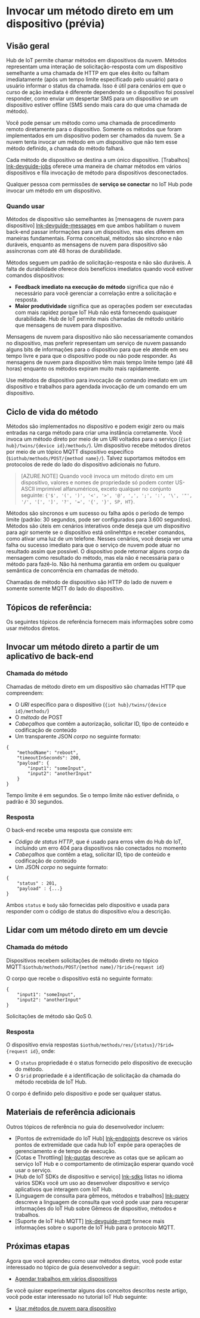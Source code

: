 <properties
 pageTitle="Guia do desenvolvedor - métodos diretos | Microsoft Azure"
 description="Guia de desenvolvedor do Azure IoT Hub - usar métodos diretos para invocar código em seus dispositivos"
 services="iot-hub"
 documentationCenter=".net"
 authors="nberdy"
 manager="timlt"
 editor=""/>

<tags
 ms.service="iot-hub"
 ms.devlang="multiple"
 ms.topic="article"
 ms.tgt_pltfrm="na"
 ms.workload="na"
 ms.date="09/30/2016" 
 ms.author="nberdy"/>

# <a name="invoke-a-direct-method-on-a-device-preview"></a>Invocar um método direto em um dispositivo (prévia)

## <a name="overview"></a>Visão geral

Hub de IoT permite chamar métodos em dispositivos da nuvem. Métodos representam uma interação de solicitação-resposta com um dispositivo semelhante a uma chamada de HTTP em que eles êxito ou falham imediatamente (após um tempo limite especificado pelo usuário) para o usuário informar o status da chamada. Isso é útil para cenários em que o curso de ação imediata é diferente dependendo se o dispositivo foi possível responder, como enviar um despertar SMS para um dispositivo se um dispositivo estiver offline (SMS sendo mais cara do que uma chamada de método).

Você pode pensar um método como uma chamada de procedimento remoto diretamente para o dispositivo. Somente os métodos que foram implementados em um dispositivo podem ser chamados da nuvem. Se a nuvem tenta invocar um método em um dispositivo que não tem esse método definido, a chamada do método falhará.

Cada método de dispositivo se destina a um único dispositivo. [Trabalhos] [ lnk-devguide-jobs] oferece uma maneira de chamar métodos em vários dispositivos e fila invocação de método para dispositivos desconectados.

Qualquer pessoa com permissões de **serviço se conectar** no IoT Hub pode invocar um método em um dispositivo.

### <a name="when-to-use"></a>Quando usar

Métodos de dispositivo são semelhantes às [mensagens de nuvem para dispositivo] [ lnk-devguide-messages] em que ambos habilitam o nuvem back-end passar informações para um dispositivo, mas eles diferem em maneiras fundamentais. Forma conceitual, métodos são síncrono e não duráveis, enquanto as mensagens de nuvem para dispositivo são assíncronas com até 48 horas de durabilidade.

Métodos seguem um padrão de solicitação-resposta e não são duráveis. A falta de durabilidade oferece dois benefícios imediatos quando você estiver comandos dispositivos:

- **Feedback imediato na execução do método** significa que não é necessário para você gerenciar a correlação entre a solicitação e resposta.
- **Maior produtividade** significa que as operações podem ser executadas com mais rapidez porque IoT Hub não está fornecendo quaisquer durabilidade. Hub de IoT permite mais chamadas de método unitário que mensagens de nuvem para dispositivo.

Mensagens de nuvem para dispositivo não são necessariamente comandos no dispositivo, mas preferir representam um serviço de nuvem passando alguns bits de informações para o dispositivo para que ele atende em seu tempo livre e para que o dispositivo pode ou não pode responder. As mensagens de nuvem para dispositivo têm mais tempo limite tempo (até 48 horas) enquanto os métodos expiram muito mais rapidamente.

Use métodos de dispositivo para invocação de comando imediato em um dispositivo e trabalhos para agendada invocação de um comando em um dispositivo.

## <a name="method-lifecycle"></a>Ciclo de vida do método

Métodos são implementados no dispositivo e podem exigir zero ou mais entradas na carga método para criar uma instância corretamente. Você invoca um método direto por meio de um URI voltados para o serviço (`{iot hub}/twins/{device id}/methods/`). Um dispositivo recebe métodos diretos por meio de um tópico MQTT dispositivo específico (`$iothub/methods/POST/{method name}/`). Talvez suportamos métodos em protocolos de rede do lado do dispositivo adicionais no futuro.

> [AZURE.NOTE] Quando você invoca um método direto em um dispositivo, valores e nomes de propriedade só podem conter US-ASCII imprimível alfanuméricos, exceto qualquer no conjunto seguinte: ``{'$', '(', ')', '<', '>', '@', ',', ';', ':', '\', '"', '/', '[', ']', '?', '=', '{', '}', SP, HT}``.

Métodos são síncronos e um sucesso ou falha após o período de tempo limite (padrão: 30 segundos, pode ser configurados para 3.600 segundos). Métodos são úteis em cenários interativos onde deseja que um dispositivo para agir somente se o dispositivo está onlinehttps e receber comandos, como ativar uma luz de um telefone. Nesses cenários, você deseja ver uma falha ou sucesso imediato para que o serviço de nuvem pode atuar no resultado assim que possível. O dispositivo pode retornar alguns corpo da mensagem como resultado do método, mas ela não é necessária para o método para fazê-lo. Não há nenhuma garantia em ordem ou qualquer semântica de concorrência em chamadas de método.

Chamadas de método de dispositivo são HTTP do lado de nuvem e somente somente MQTT do lado do dispositivo.

## <a name="reference-topics"></a>Tópicos de referência:

Os seguintes tópicos de referência fornecem mais informações sobre como usar métodos diretos.

## <a name="invoke-a-direct-method-from-a-back-end-app"></a>Invocar um método direto a partir de um aplicativo de back-end

### <a name="method-invocation"></a>Chamada do método

Chamadas de método direto em um dispositivo são chamadas HTTP que compreendem:

- O *URI* específico para o dispositivo (`{iot hub}/twins/{device id}/methods/`)
- O *método* de POST
- *Cabeçalhos* que contêm a autorização, solicitar ID, tipo de conteúdo e codificação de conteúdo
- Um transparente JSON *corpo* no seguinte formato:

```
{
    "methodName": "reboot",
    "timeoutInSeconds": 200,
    "payload": {
        "input1": "someInput",
        "input2": "anotherInput"
    }
}
```

  Tempo limite é em segundos. Se o tempo limite não estiver definida, o padrão é 30 segundos.
  
### <a name="response"></a>Resposta

O back-end recebe uma resposta que consiste em:

- *Código de status HTTP*, que é usado para erros vêm do Hub do IoT, incluindo um erro 404 para dispositivos não conectados no momento
- *Cabeçalhos* que contêm a etag, solicitar ID, tipo de conteúdo e codificação de conteúdo
- Um JSON *corpo* no seguinte formato:

```
{
    "status" : 201,
    "payload" : {...}
}
```
  
   Ambos `status` e `body` são fornecidas pelo dispositivo e usada para responder com o código de status do dispositivo e/ou a descrição.

## <a name="handle-a-direct-method-on-a-devcie"></a>Lidar com um método direto em um devcie

### <a name="method-invocation"></a>Chamada do método

Dispositivos recebem solicitações de método direto no tópico MQTT:`$iothub/methods/POST/{method name}/?$rid={request id}`

O corpo que recebe o dispositivo está no seguinte formato:

```
{
    "input1": "someInput",
    "input2": "anotherInput"
}
```

Solicitações de método são QoS 0.

### <a name="response"></a>Resposta

O dispositivo envia respostas `$iothub/methods/res/{status}/?$rid={request id}`, onde:

 - O `status` propriedade é o status fornecido pelo dispositivo de execução do método.
 - O `$rid` propriedade é a identificação de solicitação da chamada do método recebida de IoT Hub.

O corpo é definido pelo dispositivo e pode ser qualquer status.

## <a name="additional-reference-material"></a>Materiais de referência adicionais

Outros tópicos de referência no guia do desenvolvedor incluem:

- [Pontos de extremidade do IoT Hub] [ lnk-endpoints] descreve os vários pontos de extremidade que cada hub IoT expõe para operações de gerenciamento e de tempo de execução.
- [Cotas e Throttling] [ lnk-quotas] descreve as cotas que se aplicam ao serviço IoT Hub e o comportamento de otimização esperar quando você usar o serviço.
- [Hub de IoT SDKs de dispositivo e serviço] [ lnk-sdks] listas no idioma vários SDKs você um uso ao desenvolver dispositivo e serviço aplicativos que interagem com IoT Hub.
- [Linguagem de consulta para gêmeos, métodos e trabalhos] [ lnk-query] descreve a linguagem de consulta que você pode usar para recuperar informações do IoT Hub sobre Gêmeos de dispositivo, métodos e trabalhos.
- [Suporte de IoT Hub MQTT] [ lnk-devguide-mqtt] fornece mais informações sobre o suporte de IoT Hub para o protocolo MQTT.

## <a name="next-steps"></a>Próximas etapas

Agora que você aprendeu como usar métodos diretos, você pode estar interessado no tópico de guia desenvolvedor a seguir:

- [Agendar trabalhos em vários dispositivos][lnk-devguide-jobs]

Se você quiser experimentar alguns dos conceitos descritos neste artigo, você pode estar interessado no tutorial IoT Hub seguinte:

- [Usar métodos de nuvem para dispositivo][lnk-methods-tutorial]

<!-- links and images -->

[lnk-endpoints]: iot-hub-devguide-endpoints.md
[lnk-quotas]: iot-hub-devguide-quotas-throttling.md
[lnk-sdks]: iot-hub-devguide-sdks.md
[lnk-query]: iot-hub-devguide-query-language.md
[lnk-devguide-mqtt]: iot-hub-mqtt-support.md

[lnk-devguide-jobs]: iot-hub-devguide-jobs.md
[lnk-methods-tutorial]: iot-hub-c2d-methods.md
[lnk-devguide-messages]: iot-hub-devguide-messaging.md

